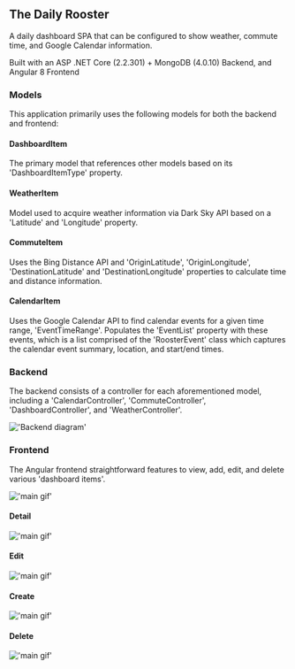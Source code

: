 ## The Daily Rooster

A daily dashboard SPA that can be configured to show weather, commute time, and Google Calendar information.

Built with an ASP .NET Core (2.2.301) + MongoDB (4.0.10) Backend, and Angular 8 Frontend

### Models

This application primarily uses the following models for both the backend and frontend:

#### DashboardItem

The primary model that references other models based on its 'DashboardItemType' property. 

#### WeatherItem

Model used to acquire weather information via Dark Sky API based on a 'Latitude' and 'Longitude' property.

#### CommuteItem

Uses the Bing Distance API and 'OriginLatitude', 'OriginLongitude', 'DestinationLatitude' and 'DestinationLongitude' properties to calculate time and distance information.

#### CalendarItem

Uses the Google Calendar API to find calendar events for a given time range, 'EventTimeRange'. Populates the 'EventList' property with these events, which is a list comprised of the 'RoosterEvent' class which captures the calendar event summary, location, and start/end times.

### Backend 

The backend consists of a controller for each aforementioned model, including a 'CalendarController', 'CommuteController', 'DashboardController', and 'WeatherController'.

!['Backend diagram'](readme-material/Backend.png)

### Frontend 

The Angular frontend straightforward features to view, add, edit, and delete various 'dashboard items'.

!['main gif'](readme-material/Main.gif)

#### Detail

!['main gif'](readme-material/Detail.gif)

#### Edit

!['main gif'](readme-material/Edit.gif)

#### Create

!['main gif'](readme-material/Create.gif)

#### Delete

!['main gif'](readme-material/Delete.gif)

